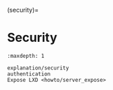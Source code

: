 (security)=
# Security

```{toctree}
:maxdepth: 1

explanation/security
authentication
Expose LXD <howto/server_expose>
